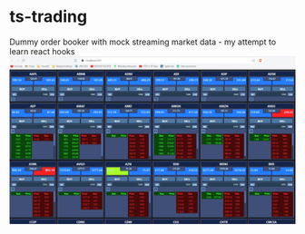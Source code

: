 # ts-trading
Dummy order booker with mock streaming market data - my attempt to learn react hooks
![mock order booker](https://github.com/tummybunny/ts-trading/blob/main/public/screenshot1.jpg)

